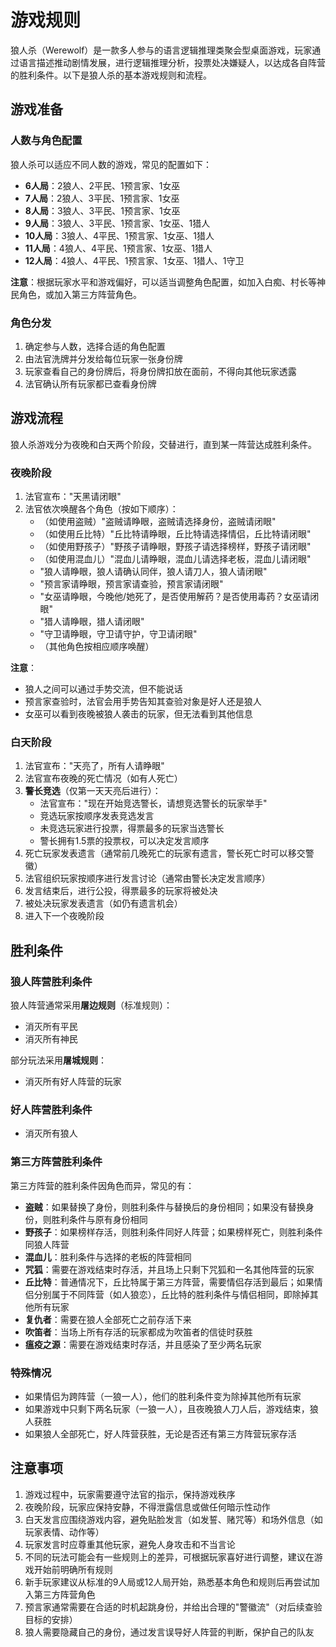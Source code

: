 # 游戏规则

狼人杀（Werewolf）是一款多人参与的语言逻辑推理类聚会型桌面游戏，玩家通过语言描述推动剧情发展，进行逻辑推理分析，投票处决嫌疑人，以达成各自阵营的胜利条件。以下是狼人杀的基本游戏规则和流程。

## 游戏准备

### 人数与角色配置

狼人杀可以适应不同人数的游戏，常见的配置如下：

- **6人局**：2狼人、2平民、1预言家、1女巫
- **7人局**：2狼人、3平民、1预言家、1女巫
- **8人局**：3狼人、3平民、1预言家、1女巫
- **9人局**：3狼人、3平民、1预言家、1女巫、1猎人
- **10人局**：3狼人、4平民、1预言家、1女巫、1猎人
- **11人局**：4狼人、4平民、1预言家、1女巫、1猎人
- **12人局**：4狼人、4平民、1预言家、1女巫、1猎人、1守卫

**注意**：根据玩家水平和游戏偏好，可以适当调整角色配置，如加入白痴、村长等神民角色，或加入第三方阵营角色。

### 角色分发

1. 确定参与人数，选择合适的角色配置
2. 由法官洗牌并分发给每位玩家一张身份牌
3. 玩家查看自己的身份牌后，将身份牌扣放在面前，不得向其他玩家透露
4. 法官确认所有玩家都已查看身份牌

## 游戏流程

狼人杀游戏分为夜晚和白天两个阶段，交替进行，直到某一阵营达成胜利条件。

### 夜晚阶段

1. 法官宣布："天黑请闭眼"
2. 法官依次唤醒各个角色（按如下顺序）：
   - （如使用盗贼）"盗贼请睁眼，盗贼请选择身份，盗贼请闭眼"
   - （如使用丘比特）"丘比特请睁眼，丘比特请选择情侣，丘比特请闭眼"
   - （如使用野孩子）"野孩子请睁眼，野孩子请选择榜样，野孩子请闭眼"
   - （如使用混血儿）"混血儿请睁眼，混血儿请选择老板，混血儿请闭眼"
   - "狼人请睁眼，狼人请确认同伴，狼人请刀人，狼人请闭眼"
   - "预言家请睁眼，预言家请查验，预言家请闭眼"
   - "女巫请睁眼，今晚他/她死了，是否使用解药？是否使用毒药？女巫请闭眼"
   - "猎人请睁眼，猎人请闭眼"
   - "守卫请睁眼，守卫请守护，守卫请闭眼"
   - （其他角色按相应顺序唤醒）

**注意**：
- 狼人之间可以通过手势交流，但不能说话
- 预言家查验时，法官会用手势告知其查验对象是好人还是狼人
- 女巫可以看到夜晚被狼人袭击的玩家，但无法看到其他信息

### 白天阶段

1. 法官宣布："天亮了，所有人请睁眼"
2. 法官宣布夜晚的死亡情况（如有人死亡）
3. **警长竞选**（仅第一天天亮后进行）：
   - 法官宣布："现在开始竞选警长，请想竞选警长的玩家举手"
   - 竞选玩家按顺序发表竞选发言
   - 未竞选玩家进行投票，得票最多的玩家当选警长
   - 警长拥有1.5票的投票权，可以决定发言顺序
4. 死亡玩家发表遗言（通常前几晚死亡的玩家有遗言，警长死亡时可以移交警徽）
5. 法官组织玩家按顺序进行发言讨论（通常由警长决定发言顺序）
6. 发言结束后，进行公投，得票最多的玩家将被处决
7. 被处决玩家发表遗言（如仍有遗言机会）
8. 进入下一个夜晚阶段

## 胜利条件

### 狼人阵营胜利条件

狼人阵营通常采用**屠边规则**（标准规则）：
- 消灭所有平民
- 消灭所有神民

部分玩法采用**屠城规则**：
- 消灭所有好人阵营的玩家

### 好人阵营胜利条件

- 消灭所有狼人

### 第三方阵营胜利条件

第三方阵营的胜利条件因角色而异，常见的有：

- **盗贼**：如果替换了身份，则胜利条件与替换后的身份相同；如果没有替换身份，则胜利条件与原有身份相同
- **野孩子**：如果榜样存活，则胜利条件同好人阵营；如果榜样死亡，则胜利条件同狼人阵营
- **混血儿**：胜利条件与选择的老板的阵营相同
- **咒狐**：需要在游戏结束时存活，并且场上只剩下咒狐和一名其他阵营的玩家
- **丘比特**：普通情况下，丘比特属于第三方阵营，需要情侣存活到最后；如果情侣分别属于不同阵营（如人狼恋），丘比特的胜利条件与情侣相同，即除掉其他所有玩家
- **复仇者**：需要在狼人全部死亡之前存活下来
- **吹笛者**：当场上所有存活的玩家都成为吹笛者的信徒时获胜
- **瘟疫之源**：需要在游戏结束时存活，并且感染了至少两名玩家

### 特殊情况

- 如果情侣为跨阵营（一狼一人），他们的胜利条件变为除掉其他所有玩家
- 如果游戏中只剩下两名玩家（一狼一人），且夜晚狼人刀人后，游戏结束，狼人获胜
- 如果狼人全部死亡，好人阵营获胜，无论是否还有第三方阵营玩家存活

## 注意事项

1. 游戏过程中，玩家需要遵守法官的指示，保持游戏秩序
2. 夜晚阶段，玩家应保持安静，不得泄露信息或做任何暗示性动作
3. 白天发言应围绕游戏内容，避免贴脸发言（如发誓、赌咒等）和场外信息（如玩家表情、动作等）
4. 玩家发言时应尊重其他玩家，避免人身攻击和不当言论
5. 不同的玩法可能会有一些规则上的差异，可根据玩家喜好进行调整，建议在游戏开始前明确所有规则
6. 新手玩家建议从标准的9人局或12人局开始，熟悉基本角色和规则后再尝试加入第三方阵营角色
7. 预言家通常需要在合适的时机起跳身份，并给出合理的"警徽流"（对后续查验目标的安排）
8. 狼人需要隐藏自己的身份，通过发言误导好人阵营的判断，保护自己的队友